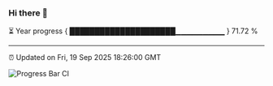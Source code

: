 ### Hi there 👋

⏳ Year progress { █████████████████████▁▁▁▁▁▁▁▁▁ } 71.72 %

---

⏰ Updated on Fri, 19 Sep 2025 18:26:00 GMT

![Progress Bar CI](https://github.com/liununu/liununu/workflows/Progress%20Bar%20CI/badge.svg)
